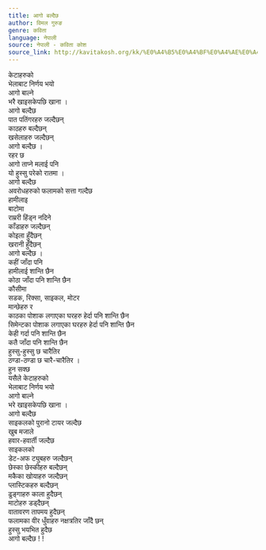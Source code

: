 ```yaml
---
title: आगो बल्दैछ
author: विमल गुरुङ
genre: कविता
language: नेपाली
source: नेपाली - कविता कोश
source_link: http://kavitakosh.org/kk/%E0%A4%B5%E0%A4%BF%E0%A4%AE%E0%A4%B2_%E0%A4%97%E0%A5%81%E0%A4%B0%E0%A5%81%E0%A4%99
---
```


केटाहरुको  
भेलाबाट निर्णय भयो  
आगो बाल्ने  
भरै खाइसकेपछि खाना ।  
आगो बल्दैछ  
पात पतिंगरहरु जल्दैछन्  
काठहरु बल्दैछन्  
खसेलाहरु जल्दैछन्  
आगो बल्दैछ ।  
रहर छ  
आगो ताप्ने मलाई पनि  
यो हुस्सु परेको रातमा ।  
आगो बल्दैछ  
अवरोधहरुको फलामको सत्ता गल्दैछ  
हामीलाइ  
बाटोमा  
राम्ररी हिंड्न नदिने  
काँडाहरु जल्दैछन्  
कोइला हुँदैछन्  
खरानी हुँदैछन्  
आगो बल्दैछ ।  
कहीं जाँदा पनि  
हामीलाई शान्ति छैन  
कोठा जाँदा पनि शान्ति छैन  
कौसीमा  
सडक, रिक्सा, साइकल, मोटर  
मान्छेहरु र  
काठका पोशाक लगाएका घरहरु हेर्दा पनि शान्ति छैन  
सिमेन्टका पोशाक लगाएका घरहरु हेर्दा पनि शान्ति छैन  
केही गर्दा पनि शान्ति छैन  
कतै जाँदा पनि शान्ति छैन  
हुस्सु-हुस्सु छ चारैतिर  
ठण्डा-ठण्डा छ चारै-चारैतिर ।  
हुन सक्छ  
यसैले केटाहरुको  
भेलाबाट निर्णय भयो  
आगो बाल्ने  
भरे खाइसकेपछि खाना ।  
आगो बल्दैछ  
साइकलको पुरानो टायर जल्दैछ  
खुब मजाले  
हवार-हवार्ती जल्दैछ  
साइकलको  
डेट-अफ ट्युबहरु जल्दैछन्  
छेस्का छेस्कीहरु बल्दैछन्  
मकैका खोयाहरु जल्दैछन्  
प्लास्टिकहरु बल्दैछन्  
ढुङ्गाहरु काला हुदैछन्  
माटोहरु डड्दैछन्  
वातावरण तापमय हुदैछन्  
फलामका वीर धुँवाहरु नक्षत्रतिर जाँदै छन्  
हुस्सु भयभित हुदैछ  
आगो बल्दैछ ! !
